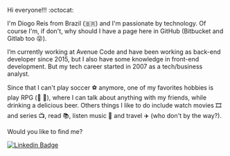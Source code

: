 Hi everyone!!! :octocat:

I'm Diogo Reis from Brazil (🇧🇷) and I'm passionate by technology. Of course I'm, if don't, why should I have a page here in GitHub (Bitbucket and Gitlab too :stuck_out_tongue_closed_eyes:).

I’m currently working at Avenue Code and have been working as back-end developer since 2015, but I also have some knowledge in front-end development. But my tech career started in 2007 as a tech/business analyst.

Since that I can't play soccer ⚽️ anymore, one of my favorites hobbies is play RPG (:running: :dragon:), where I can talk about anything with my friends, while drinking a delicious beer. Others things I like to do include watch movies 🎞️ and series 📺, read 📚, listen music 🎵 and travel :airplane: (who don't by the way?).

Would you like to find me?

[![Linkedin Badge](https://img.shields.io/badge/-LinkedIn-blue?style=flat-square&logo=Linkedin&logoColor=white&link=https://www.linkedin.com/in/diogoreiskings)](https://www.linkedin.com/in/diogoreiskings)

<!--
We can find another emojis here -> https://www.webfx.com/tools/emoji-cheat-sheet/
-->
